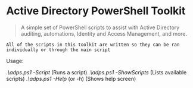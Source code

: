 
# Active Directory PowerShell Toolkit

> A simple set of PowerShell scripts to assist with Active Directory auditing, automations, Identity and Access Management, and more. 


`All of the scripts in this toolkit are written so they can be ran individually or through the main script`



Usage: 

*.\adps.ps1 -Script <ScriptName>* (Runs a script)
*.\adps.ps1 -ShowScripts* (Lists available scripts)
*.\adps.ps1 -Help* (or -h) (Shows help screen)






